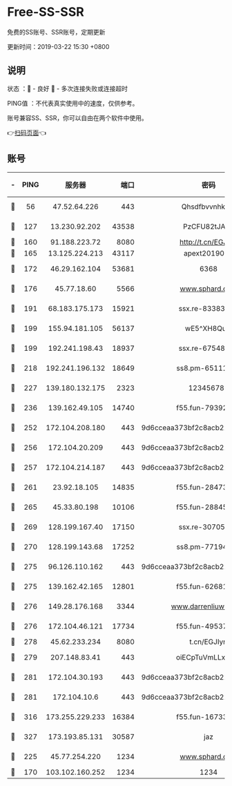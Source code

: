 # Free-SS-SSR

免费的SS账号、SSR账号，定期更新

更新时间：2019-03-22 15:30 +0800

## 说明

状态     ：🙂 - 良好 🙁 - 多次连接失败或连接超时

PING值   ：不代表真实使用中的速度，仅供参考。

账号兼容SS、SSR，你可以自由在两个软件中使用。

👉[扫码页面](https://liesauer.github.io/Free-SS-SSR/)👈

## 账号

|-|PING|服务器|端口|密码|加密方式|区域|
|:----:|:----:|:-----:|-----:|:----:|:----:|:----:|
|🙂|56|47.52.64.226|443|Qhsdfbvvnhkm1|aes-256-cfb|HK|
|🙂|127|13.230.92.202|43538|PzCFU82tJAdZ|aes-256-cfb|JP|
|🙂|160|91.188.223.72|8080|http://t.cn/EGJIyrl|rc4-md5|RU|
|🙂|165|13.125.224.213|43117|apext2019005|chacha20|KR|
|🙂|172|46.29.162.104|53681|6368|aes-256-ctr|RU|
|🙂|176|45.77.18.60|5566|www.sphard.com|aes-256-cfb|JP|
|🙂|191|68.183.175.173|15921|ssx.re-83383515|aes-256-cfb|US|
|🙂|199|155.94.181.105|56137|wE5^XH8Quw|aes-256-cfb|US|
|🙂|199|192.241.198.43|18937|ssx.re-67548349|aes-256-cfb|US|
|🙂|218|192.241.196.132|18649|ss8.pm-65111095|aes-256-cfb|US|
|🙂|227|139.180.132.175|2323|123456789|aes-256-cfb|SG|
|🙂|236|139.162.49.105|14740|f55.fun-79392349|aes-256-cfb|SG|
|🙂|252|172.104.208.180|443|9d6cceaa373bf2c8acb22e60b6a58be6|aes-256-cfb|US|
|🙂|256|172.104.20.209|443|9d6cceaa373bf2c8acb22e60b6a58be6|aes-256-cfb|US|
|🙂|257|172.104.214.187|443|9d6cceaa373bf2c8acb22e60b6a58be6|aes-256-cfb|US|
|🙂|261|23.92.18.105|14835|f55.fun-28473205|aes-256-cfb|US|
|🙂|265|45.33.80.198|10106|f55.fun-28845308|aes-256-cfb|US|
|🙂|269|128.199.167.40|17150|ssx.re-30705588|aes-256-cfb|SG|
|🙂|270|128.199.143.68|17252|ss8.pm-77194591|aes-256-cfb|SG|
|🙂|275|96.126.110.162|443|9d6cceaa373bf2c8acb22e60b6a58be6|aes-256-cfb|US|
|🙂|275|139.162.42.165|12801|f55.fun-62681206|aes-256-cfb|SG|
|🙂|276|149.28.176.168|3344|www.darrenliuwei.com|aes-256-cfb|AU|
|🙂|276|172.104.46.121|17734|f55.fun-49537509|aes-256-cfb|SG|
|🙂|278|45.62.233.234|8080|t.cn/EGJIyrl|rc4-md5|CA|
|🙂|279|207.148.83.41|443|oiECpTuVmLLxk4Ts|aes-256-cfb|AU|
|🙂|281|172.104.30.193|443|9d6cceaa373bf2c8acb22e60b6a58be6|aes-256-cfb|US|
|🙂|281|172.104.10.6|443|9d6cceaa373bf2c8acb22e60b6a58be6|aes-256-cfb|US|
|🙂|316|173.255.229.233|16384|f55.fun-16733210|aes-256-cfb|US|
|🙂|327|173.193.85.131|30587|jaz|aes-256-cfb|US|
|🙂|225|45.77.254.220|1234|www.sphard.com|aes-256-cfb|SG|
|🙁|170|103.102.160.252|1234|1234|rc4-md5|JP|
